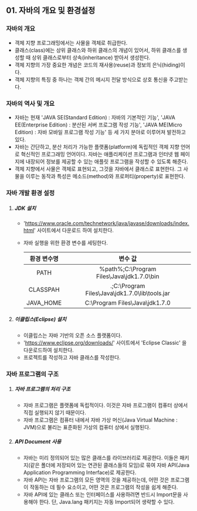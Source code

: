 ## 01. 자바의 개요 및 환경설정

### 자바의 개요

- 객체 지향 프로그래밍에서는 사물을 객체로 취급한다.
- 클래스(class)에는 상위 클래스와 하위 클래스의 개념이 있어서, 하위 클래스를 생성할 때 상위 클래스로부터 상속(inheritance) 받아서 생성한다.
- 객체 지향의 가장 중요한 개념은 코드의 재사용(reuse)과 정보의 은닉(hiding)이다.
- 객체 지향의 특징 중 하나는 객체 간의 메시지 전달 방식으로 상호 통신을 주고받는다.



### 자바의 역사 및 개요

- 자바는 현재 'JAVA SE(Standard Edition) : 자바의 기본적인 기능', 'JAVA EE(Enterprise Edition) : 분산된 서버 프로그램 작성 기능', 'JAVA ME(Micro Edition) : 자바 모바일 프로그램 작성 기능' 등 세 가지 분야로 이루어져 발전하고 있다.
- 자바는 간단하고, 분산 처리가 가능한 플랫폼(platform)에 독립적인 객체 지향 언어로 혁신적인 프로그래밍 언어이다. 자바는 애플리케이션 프로그램과 인터넷 웹 페이지에 내장되어 정보를 제공할 수 있는 애플릿 프로그램을 작성할 수 있도록 해준다.
- 객체 지향에서 사물은 객체로 표현되고, 그것을 자바에서 클래스로 표현한다. 그 사물을 이루는 동작과 특성은 메소드(method)와 프로퍼티(property)로 표현한다.



### 자바 개발 환경 설정

1. ##### JDK 설치

   - 'https://www.oracle.com/technetwork/java/javase/downloads/index.html' 사이트에서 다운로드 하여 설치한다.

   - 자바 실행을 위한 환경 변수를 세팅한다.

     | 환경 변수명 |                    변수 값                     |
     | :---------: | :--------------------------------------------: |
     |    PATH     |   %path%;C:\Program Files\Java\jdk1.7.0\bin    |
     |  CLASSPAH   | .;C:\Program Files\Java\jdk1.7.0\lib\tools.jar |
     |  JAVA_HOME  |         C:\Program Files\Java\jdk1.7.0         |

2. ##### 이클립스(Eclipse) 설치

   - 이클립스는 자바 기반의 오픈 소스 플랫폼이다.
   - 'https://www.eclipse.org/downloads/' 사이트에서 'Eclipse Classic' 을 다운로드하여 설치한다.
   - 프로젝트를 작성하고 자바 클래스를 작성한다.



### 자바 프로그램의 구조

1. ##### 자바 프로그램의 처리 구조

   - 자바 프로그램은 플랫폼에 독립적이다. 이것은 자바 프로그램이 컴퓨터 상에서 직접 실행되지 않기 때문이다.
   - 자바 프로그램은 컴퓨터 내에서 자바 가상 머신(Java Virtual Machine : JVM)으로 불리는 표준화된 가상의 컴퓨터 상에서 실행된다.

2. ##### API Document 사용

   - 자바는 미리 정의되어 있는 많은 클래스를 라이브러리로 제공한다. 이들은 패키지(같은 폴더에 저장되어 있는 연관된 클래스들의 모임)로 묶여 자바 API(Java Application Programming Interface)로 제공한다.
   - 자바 API는 자바 프로그램의 모든 영역의 것을 제공하는데, 어떤 것은 프로그램이 작동하는 데 필수 요소이고, 어떤 것은 프로그램의 작성을 쉽게 해준다.
   - 자바 API에 있는 클래스 또는 인터페이스를 사용하려면 반드시 Import문을 사용해야 한다. 단, Java.lang 패키지는 자동 Import되어 생략할 수 있다.
